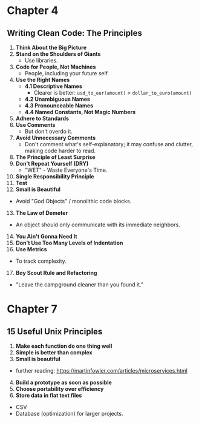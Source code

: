 # Chapter 4

## Writing Clean Code: The Principles

1. **Think About the Big Picture**
2. **Stand on the Shoulders of Giants**
   - Use libraries.
3. **Code for People, Not Machines**
   - People, including your future self.
4. **Use the Right Names**
   - **4.1 Descriptive Names**
     - Clearer is better: `usd_to_eur(amount)` > `dollar_to_euro(amount)`
   - **4.2 Unambiguous Names**
   - **4.3 Pronounceable Names**
   - **4.4 Named Constants, Not Magic Numbers**
5. **Adhere to Standards**
6. **Use Comments**
   - But don't overdo it.
7. **Avoid Unnecessary Comments**
   - Don't comment what's self-explanatory; it may confuse and clutter, making code harder to read.
8. **The Principle of Least Surprise**
9. **Don't Repeat Yourself (DRY)**
   - "WET" - Waste Everyone's Time.
10. **Single Responsibility Principle**
11. **Test**
12. **Small is Beautiful**
   - Avoid "God Objects" / monolithic code blocks.
13. **The Law of Demeter**
   - An object should only communicate with its immediate neighbors.
14. **You Ain't Gonna Need It**
15. **Don't Use Too Many Levels of Indentation**
16. **Use Metrics**
   - To track complexity.
17. **Boy Scout Rule and Refactoring**
   - "Leave the campground cleaner than you found it."

# Chapter 7

## 15 Useful Unix Principles


1. **Make each function do one thing well**
2. **Simple is better than complex**
3. **Small is beautiful**
  - further reading: https://martinfowler.com/articles/microservices.html
4. **Build a prototype as soon as possible**
5. **Choose portability over efficiency**
6. **Store data in flat text files**
  - CSV
  - Database (optimization) for larger projects.

